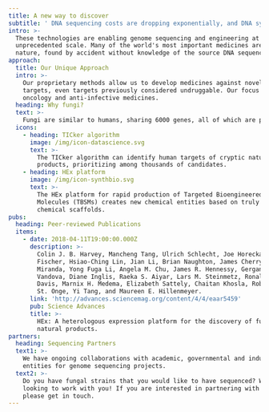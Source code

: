 ```yaml
---
title: A new way to discover
subtitle: ' DNA sequencing costs are dropping exponentially, and DNA synthesis costs are not far behind.'
intro: >-
  These technologies are enabling genome sequencing and engineering at an
  unprecedented scale. Many of the world's most important medicines are derived from
  nature, found by accident without knowledge of the source DNA sequence. We start from genomic data, then use our advanced software to identify, prioritize, and generate variants of the most promising molecules for testing.
approach:
  title: Our Unique Approach
  intro: >-
    Our proprietary methods allow us to develop medicines against novel
    targets, even targets previously considered undruggable. Our focus is on
    oncology and anti-infective medicines.
  heading: Why fungi?
  text: >-
    Fungi are similar to humans, sharing 6000 genes, all of which are potential therapeutic targets. Fungi have evolved medicines for human proteins over billions on years. And while over 5 million fungi exist on Earth, only a few thousand species have been studied to date.
  icons:
    - heading: TICker algorithm
      image: /img/icon-datascience.svg
      text: >-
        The TICker algorithm can identify human targets of cryptic natural
        products, prioritizing among thousands of candidates.
    - heading: HEx platform
      image: /img/icon-synthbio.svg
      text: >-
        The HEx platform for rapid production of Targeted Bioengineered Small
        Molecules (TBSMs) creates new chemical entities based on truly novel
        chemical scaffolds.
pubs:
  heading: Peer-reviewed Publications
  items:
    - date: 2018-04-11T19:00:00.000Z
      description: >-
        Colin J. B. Harvey, Mancheng Tang, Ulrich Schlecht, Joe Horecka, Curt R.
        Fischer, Hsiao-Ching Lin, Jian Li, Brian Naughton, James Cherry, Molly
        Miranda, Yong Fuga Li, Angela M. Chu, James R. Hennessy, Gergana A.
        Vandova, Diane Inglis, Raeka S. Aiyar, Lars M. Steinmetz, Ronald W.
        Davis, Marnix H. Medema, Elizabeth Sattely, Chaitan Khosla, Robert P.
        St. Onge, Yi Tang, and Maureen E. Hillenmeyer.
      link: 'http://advances.sciencemag.org/content/4/4/eaar5459'
      pub: Science Advances
      title: >-
        HEx: A heterologous expression platform for the discovery of fungal
        natural products.
partners:
  heading: Sequencing Partners
  text1: >-
    We have ongoing collaborations with academic, governmental and industrial
    entities for genome sequencing projects.
  text2: >-
    Do you have fungal strains that you would like to have sequenced? We are
    looking to work with you! If you are interested in partnering with us,
    please get in touch.
---
```



